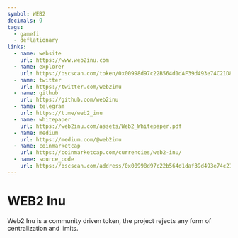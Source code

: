 ```yaml
---
symbol: WEB2
decimals: 9
tags:
  - gamefi
  - deflationary
links:
  - name: website
    url: https://www.web2inu.com
  - name: explorer
    url: https://bscscan.com/token/0x00998d97c22B564d1dAF39d493e74C21D83fffbA
  - name: twitter
    url: https://twitter.com/web2inu
  - name: github
    url: https://github.com/web2inu
  - name: telegram
    url: https://t.me/web2_inu
  - name: whitepaper
    url: https://web2inu.com/assets/Web2_Whitepaper.pdf
  - name: medium
    url: https://medium.com/@web2inu
  - name: coinmarketcap
    url: https://coinmarketcap.com/currencies/web2-inu/
  - name: source_code
    url: https://bscscan.com/address/0x00998d97c22b564d1daf39d493e74c21d83fffba#code
---
```


# WEB2 Inu

Web2 Inu is a community driven token, the project rejects any form of centralization and limits.
